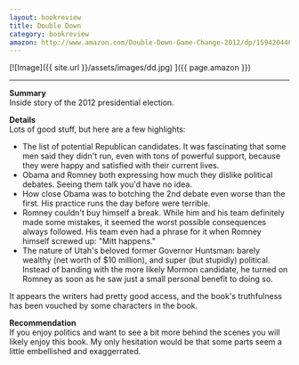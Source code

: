 ```yaml
---
layout: bookreview
title: Double Down
category: bookreview
amazon: http://www.amazon.com/Double-Down-Game-Change-2012/dp/1594204403/?tag=trevmcke-20
---
```

[![Image]({{ site.url }}/assets/images/dd.jpg) ]({{ page.amazon }})
<hr>


**Summary**  
Inside story of the 2012 presidential election.

**Details**  
Lots of good stuff, but here are a few highlights:

- The list of potential Republican candidates. It was fascinating that some men said they didn't run, even with tons of powerful support, because they were happy and satisfied with their current lives.
- Obama and Romney both expressing how much they dislike political debates. Seeing them talk you'd have no idea.
- How close Obama was to botching the 2nd debate even worse than the first. His practice runs the day before were terrible.
- Romney couldn't buy himself a break. While him and his team definitely made some mistakes, it seemed the worst possible consequences always followed. His team even had a phrase for it when Romney himself screwed up: "Mitt happens."
- The nature of Utah's beloved former Governor Huntsman: barely wealthy (net worth of $10 million), and super (but stupidly) political. Instead of banding with the more likely Mormon candidate, he turned on Romney as soon as he saw just a small personal benefit to doing so.

It appears the writers had pretty good access, and the book's truthfulness has been vouched by some characters in the book.

**Recommendation**  
If you enjoy politics and want to see a bit more behind the scenes you will likely enjoy this book. My only hesitation would be that some parts seem a little embellished and exaggerrated.
